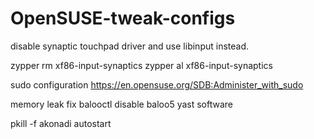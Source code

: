 # OpenSUSE-tweak-configs

disable synaptic touchpad driver and use libinput instead.

zypper rm xf86-input-synaptics
zypper al xf86-input-synaptics

sudo configuration
https://en.opensuse.org/SDB:Administer_with_sudo

memory leak fix
balooctl disable
baloo5 yast software

pkill -f akonadi
autostart


